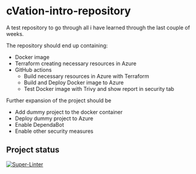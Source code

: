 # cVation-intro-repository

A test repository to go through all i have learned through the last couple of weeks.

The repository should end up containing:

- Docker image
- Terraform creating necessary resources in Azure
- GitHub actions
  - Build necessary resources in Azure with Terraform
  - Build and Deploy Docker image to Azure
  - Test Docker image with Trivy and show report in security tab

Further expansion of the project should be

- Add dummy project to the docker container
- Deploy dummy project to Azure
- Enable DependaBot
- Enable other security measures

## Project status

[![Super-Linter](https://github.com/Tha-cVation/cvation-intro-repository/actions/workflows/check-linting.yml/badge.svg)](https://github.com/marketplace/actions/super-linter)
